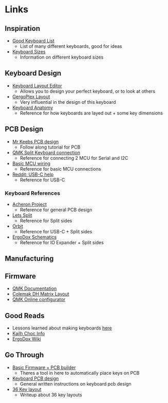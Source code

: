 # Links

## Inspiration

- [Good Keyboard List](https://github.com/BenRoe/awesome-mechanical-keyboard/blob/master/docs/README.md)
  - List of many different keyboards, good for ideas
- [Keyboard Sizes](https://www.keebtalk.com/t/standard-keyboard-sizes-layouts/60)
  - Information on different keyboard sizes

## Keyboard Design

- [Keyboard Layout Editor](http://www.keyboard-layout-editor.com/)
  - Allows you to design your perfect keyboard, or to look at others
- [GergoPlex Layout](http://www.keyboard-layout-editor.com/#/gists/6a12f505b882bd89a9d1e20826c34d53)
  - Very influential in the design of this keyboard
- [Keyboard Anatomy](https://matt3o.com/anatomy-of-a-keyboard/)
  - Reference for how keyboards are layed out + some key dimensions

## PCB Design

- [Mr Keebs PCB design](https://www.youtube.com/watch?v=Nk0egpDFqRA&ab_channel=MrKeebs)
  - Follow along tutorial for PCB
- [QMK Split Keyboard connection](https://qmk.fm/keyboards/lets_split/)
  - Reference for connecting 2 MCU for Serial and I2C
- [Basic MCU wiring](https://www.avrfreaks.net/forum/which-decoupling-caps-atmega32u4)
  - Reference for basic MCU connections
- [Reddit: USB-C help](https://www.reddit.com/r/KiCad/comments/9ihgbx/question_about_custom_keyboard_pcb/)
  - Reference for USB-C

### Keyboard References

- [Acheron Project](https://acheronproject.com/)
  - Reference for general PCB design
- [Lets Split](https://github.com/climbalima/let-s-Split-v2)
  - Reference for Split sides
- [Orbit](https://github.com/ai03-2725/Orbit)
  - Reference for USB-C + Split sides
- [ErgoDox Schematics](https://github.com/zsa/docs)
  - Reference for IO Expander + Split sides

## Manufacturing

## Firmware

- [QMK Documentation](https://docs.qmk.fm/)
- [Colemak DH Matrix Layout](https://colemakmods.github.io/mod-dh/keyboards.html#matrix-keyboards)
- [QMK Online configurator](https://config.qmk.fm/)

## Good Reads

- Lessons learned about making keyboards [here](https://kevinlynagh.com/keyboards/)
- [Kailh Choc Info](https://www.reddit.com/r/MechanicalKeyboards/comments/8v5f9y/questions_about_kailh/)
- [ErgoDox Wiki](https://deskthority.net/wiki/ErgoDox)

## Go Through

- [Basic Firmware + PCB builder](https://builder.mrkeebs.com/)
  - Theres a tool in here to automatically place keys on PCB
- [Keyboard PCB design](https://github.com/ruiqimao/keyboard-pcb-guide)
  - General written instructions on keyboard pcb design
- [36 Key layout](https://peterxjang.com/blog/designing-a-36-key-custom-keyboard-layout.html)
  - Writeup about 36 key layouts
